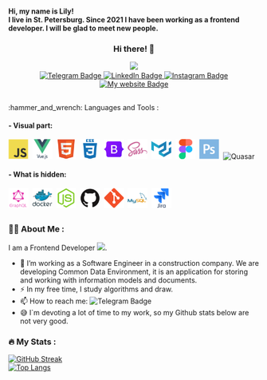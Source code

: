 ### <h4> Hi, my name is Lily! </br> I live in St. Petersburg. Since 2021 I have been working as a frontend developer. I will be glad to meet new people.</h4>
### <div align="center"> Hi there! 👋</div>
<div id="header" align="center">  
  <img src="https://user-images.githubusercontent.com/87022711/180642834-c7caae9c-b0ee-4b88-9ed6-e7d6085fb512.gif" width="400"/>  
 <div id="badges">  
  <a href="https://t.me/LilysPictures">  
    <img src="https://img.shields.io/badge/Telegram-%40LilysPictures-9cf" alt="Telegram Badge"/> 
  </a>  
  <a href="https://www.linkedin.com/in/lilyspictures">
    <img src="https://img.shields.io/badge/LinkedInn-@LilysPictures-blue" alt="LinkedIn Badge"/> 
  </a>     
  <a href="https://www.instagram.com/lilyspictures_art">
    <img src="https://img.shields.io/badge/Instagram-@LilysPictures__art-red" alt="Instagram Badge"/>
  </a>  
  <a href="https://www.lilyspictures.com">
    <img src="https://img.shields.io/badge/Website-LilysPictures.com-green" alt="My website Badge"/>
  </a>  
</div>
</div>
<h2> </h2>
:hammer_and_wrench: Languages and Tools :
<div >
 <h4> - Visual part: </h4>
 <img src="https://github.com/devicons/devicon/blob/master/icons/javascript/javascript-original.svg" title="JavaScript" alt="JavaScript" width="40" />&nbsp;
 <img src="https://github.com/devicons/devicon/blob/master/icons/vuejs/vuejs-original-wordmark.svg"  title="Vue.js" alt="Vue.js" width="40" height="40"/>&nbsp;
 <img src="https://github.com/devicons/devicon/blob/master/icons/html5/html5-original.svg" title="HTML5" alt="HTML" width="40" height="40"/>&nbsp;
 <img src="https://github.com/devicons/devicon/blob/master/icons/css3/css3-plain-wordmark.svg"  title="CSS3" alt="CSS" width="40" height="40"/>&nbsp;
 <img src="https://github.com/devicons/devicon/blob/master/icons/bootstrap/bootstrap-original.svg"  title="CSS3" alt="Bootstrap" width="40" height="40"/>&nbsp;
 <img src="https://github.com/devicons/devicon/blob/master/icons/sass/sass-original.svg"  title="CSS3" alt="Sass" width="40" height="40"/>&nbsp;
 <img src="https://github.com/devicons/devicon/blob/master/icons/materialui/materialui-original.svg" title="Material UI" alt="Material UI" width="40"/>&nbsp; 
 <img src="https://github.com/devicons/devicon/blob/master/icons/figma/figma-original.svg" title="Figma" alt="Figma" width="40"/>&nbsp; 
 <img src="https://github.com/devicons/devicon/blob/master/icons/photoshop/photoshop-plain.svg" title="Photoshop" alt="Photoshop" width="40"/>&nbsp; 
<img src="https://img.shields.io/badge/-Quasar-blue" title="Quasar" alt="Quasar"/>&nbsp; 
<h4> - What is hidden: </h4>
 <img src="https://github.com/devicons/devicon/blob/master/icons/graphql/graphql-plain-wordmark.svg" title="Graphql" alt="Graphql" width="40"/>&nbsp; 
<img src="https://github.com/devicons/devicon/blob/master/icons/docker/docker-original-wordmark.svg" title="Docker" alt="Docker" width="40"/>&nbsp;
<img src="https://github.com/devicons/devicon/blob/master/icons/nodejs/nodejs-plain.svg" title="NodeJS" alt="NodeJS" width="40" height="40"/>&nbsp;
<img src="https://github.com/devicons/devicon/blob/master/icons/github/github-original.svg" title="Github" alt="Github" width="40" height="40"/>&nbsp;
<img src="https://github.com/devicons/devicon/blob/master/icons/git/git-original.svg" title="Github" alt="Git" width="40" height="40"/>&nbsp;
<img src="https://github.com/devicons/devicon/blob/master/icons/mysql/mysql-original-wordmark.svg" title="Mysql" alt="Mysql" width="40" height="40"/>&nbsp;
<img src="https://github.com/devicons/devicon/blob/master/icons/jira/jira-original-wordmark.svg" title="Jira" alt="Jira" width="40" height="40"/>&nbsp;
</div>
<h2> </h2>

### :woman_technologist: About Me :
I am a Frontend Developer <img src="https://media.giphy.com/media/WUlplcMpOCEmTGBtBW/giphy.gif" width="30">.
- :telescope: I’m working as a Software Engineer in a construction company. We are developing Common Data Environment, it is an application for storing and working with information models and documents.
- :zap: In my free time, I study algorithms and draw.
- :mailbox: How to reach me:   <img src="https://img.shields.io/badge/Telegram-%40LilysPictures-9cf" alt="Telegram Badge" href="https://t.me/LilysPictures"/> 
- :sweat_smile: I`m devoting a lot of time to my work, so my Github stats below are not very good.
   
### :fire: My Stats :
[![GitHub Streak](http://github-readme-streak-stats.herokuapp.com?user=LilysPictures)](https://git.io/streak-stats)</br>
[![Top Langs](https://github-readme-stats.vercel.app/api/top-langs/?username=LilysPictures&layout=compact)](https://github.com/anuraghazra/github-readme-stats)
